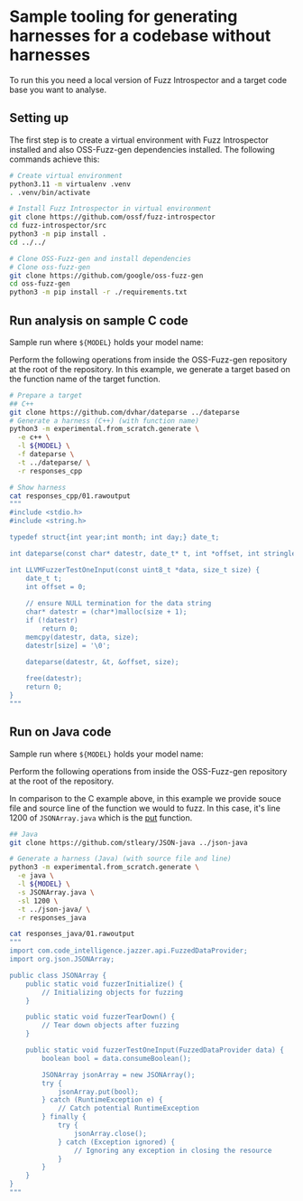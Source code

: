# Sample tooling for generating harnesses for a codebase without harnesses


To run this you need a local version of Fuzz Introspector and a target code
base you want to analyse.

## Setting up

The first step is to create a virtual environment with Fuzz Introspector
installed and also OSS-Fuzz-gen dependencies installed. The following
commands achieve this:

```sh
# Create virtual environment
python3.11 -m virtualenv .venv
. .venv/bin/activate

# Install Fuzz Introspector in virtual environment
git clone https://github.com/ossf/fuzz-introspector
cd fuzz-introspector/src
python3 -m pip install .
cd ../../

# Clone OSS-Fuzz-gen and install dependencies
# Clone oss-fuzz-gen
git clone https://github.com/google/oss-fuzz-gen
cd oss-fuzz-gen
python3 -m pip install -r ./requirements.txt
```

## Run analysis on sample C code

Sample run where `${MODEL}` holds your model name:

Perform the following operations from inside the OSS-Fuzz-gen repository
at the root of the repository. In this example, we generate a target based
on the function name of the target function.

```sh
# Prepare a target
## C++
git clone https://github.com/dvhar/dateparse ../dateparse
# Generate a harness (C++) (with function name)
python3 -m experimental.from_scratch.generate \
  -e c++ \
  -l ${MODEL} \
  -f dateparse \
  -t ../dateparse/ \
  -r responses_cpp

# Show harness
cat responses_cpp/01.rawoutput
"""
#include <stdio.h>
#include <string.h>

typedef struct{int year;int month; int day;} date_t;

int dateparse(const char* datestr, date_t* t, int *offset, int stringlen); // prototype

int LLVMFuzzerTestOneInput(const uint8_t *data, size_t size) {
    date_t t;
    int offset = 0;
    
    // ensure NULL termination for the data string
    char* datestr = (char*)malloc(size + 1);
    if (!datestr)
        return 0;
    memcpy(datestr, data, size);
    datestr[size] = '\0';
    
    dateparse(datestr, &t, &offset, size);

    free(datestr);
    return 0;
}
"""
```

## Run on Java code
Sample run where `${MODEL}` holds your model name:

Perform the following operations from inside the OSS-Fuzz-gen repository
at the root of the repository.

In comparison to the C example above, in this example we provide souce
file and source line of the function we would to fuzz. In this case,
it's line 1200 of `JSONArray.java` which is the [put](https://github.com/stleary/JSON-java/blob/42afb3404556726a6324a2eb135124d9c39eb13d/src/main/java/org/json/JSONArray.java#L1200) function.

```sh
## Java
git clone https://github.com/stleary/JSON-java ../json-java

# Generate a harness (Java) (with source file and line)
python3 -m experimental.from_scratch.generate \
  -e java \
  -l ${MODEL} \
  -s JSONArray.java \
  -sl 1200 \
  -t ../json-java/ \
  -r responses_java

cat responses_java/01.rawoutput
"""
import com.code_intelligence.jazzer.api.FuzzedDataProvider;
import org.json.JSONArray;

public class JSONArray {
    public static void fuzzerInitialize() {
        // Initializing objects for fuzzing
    }

    public static void fuzzerTearDown() {
        // Tear down objects after fuzzing
    }

    public static void fuzzerTestOneInput(FuzzedDataProvider data) {
        boolean bool = data.consumeBoolean();

        JSONArray jsonArray = new JSONArray();
        try {
            jsonArray.put(bool);
        } catch (RuntimeException e) {
            // Catch potential RuntimeException
        } finally {
            try {
                jsonArray.close();
            } catch (Exception ignored) {
                // Ignoring any exception in closing the resource
            }
        }
    }
}
"""
```